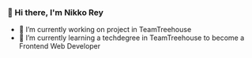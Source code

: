 ### 👋 Hi there, I'm Nikko Rey


- 🔭 I’m currently working on project in TeamTreehouse
- 🌱 I’m currently learning a techdegree in TeamTreehouse to become a Frontend Web Developer

<!--
- 👯 I’m looking to collaborate on ...
- 🤔 I’m looking for help with ...
- 💬 Ask me about ...
- 📫 How to reach me: ...
- 😄 Pronouns: ...
- ⚡ Fun fact: ...

-->
